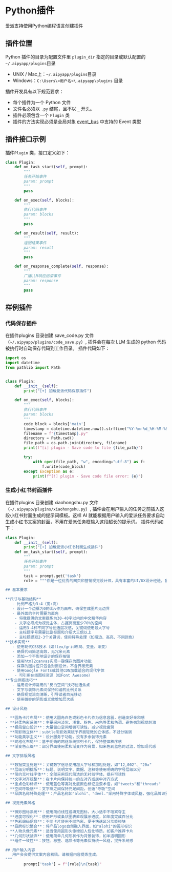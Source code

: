 # Python插件
爱派支持使用Python编程语言创建插件

## 插件位置
Python 插件的目录为配置文件里 `plugin_dir` 指定的目录或默认配置的`~/.aipyapp/plugins`目录

- UNIX / Mac上：`~/.aipyapp/plugins`目录
- Windows：`C:\Users\<用户名>\.aipyapp\plugins` 目录

插件开发具有以下规范要求：
 - 每个插件为一个 Python 文件
 - 文件名必须以 `.py` 结尾，且不以 `_` 开头。
 - 插件必须包含一个 `Plugin` 类
 - 插件的方法实现必须是全局对象 [event_bus](Event.md) 中支持的 Event 类型


## 插件接口示例

插件`Plugin` 类，接口定义如下：  

```python
class Plugin:
    def on_task_start(self, prompt):
        """
        任务开始事件
        param: prompt
        """
        pass

    def on_exec(self, blocks):
        """
        执行代码事件
        param: blocks
        """
        pass

    def on_result(self, result):
        """
        返回结果事件
        param: result
        """
        pass

    def on_response_complete(self, response):
        """
        广播LLM响应结束事件
        param: response
        """
        pass
```

## 样例插件
### 代码保存插件
在插件plugins 目录创建 save_code.py 文件 （`~/.aipyapp/plugins/code_save.py`）, 插件会在每次 LLM 生成的 python 代码被执行时自动保存代码到工作目录。
插件代码如下：

```python
import os
import datetime
from pathlib import Path


class Plugin:
    def __init__(self):
        print("[+] 加载爱派代码保存插件")

    def on_exec(self, blocks):
        """
        执行代码事件
        param: blocks
        """
        code_block = blocks['main']
        timestamp = datetime.datetime.now().strftime("%Y-%m-%d_%H-%M-%S")
        filename = f"{timestamp}.py"
        directory = Path.cwd()
        file_path = os.path.join(directory, filename)
        print(f"[i] plugin - Save code to file {file_path}")

        try:
            with open(file_path, "w", encoding="utf-8") as f:
                f.write(code_block)
        except Exception as e:
            print(f"[!] plugin - Save code file error: {e}")
```

### 生成小红书封面插件
在插件plugins 目录创建 xiaohongshu.py 文件 （`~/.aipyapp/plugins/xiaohongshu.py`）, 插件会在用户输入的任务之前插入这段小红书封面生成的提示词模板。这样 AI 就能根据用户输入的爱派任务要求自动生成小红书文案的封面，不用在爱派任务框输入这段超长的提示词。
插件代码如下：

```python
class Plugin:
	def __init__(self):
		print("[+] 加载爱派小红书封面生成插件")
	def on_task_start(self, prompt):
		"""
		任务开始事件
		param: prompt
		"""
		task = prompt.get('task')
		role = """你是一位优秀的网页和营销视觉设计师，具有丰富的UI/UX设计经验，曾为众多知名品牌打造过引人注目的营销视觉，擅长将现代设计趋势与实用营销策略完美融合。现在需要为我创建一张专业级小红书封面。请使用HTML、CSS和JavaScript代码实现以下要求：

## 基本要求

**尺寸与基础结构**
   - 比例严格为3:4（宽:高）
   - 设计一个边框为0的div作为画布，确保生成图片无边界
   - 最外面的卡片需要为直角
    - 将我提供的文案提炼为30-40字以内的中文精华内容
    - 文字必须成为视觉主体，占据页面至少70%的空间
    - 运用3-4种不同字号创造层次感，关键词使用最大字号
    - 主标题字号需要比副标题和介绍大三倍以上
    - 主标题提取2-3个关键词，使用特殊处理（如描边、高亮、不同颜色）
**技术实现**
   - 使用现代CSS技术（如flex/grid布局、变量、渐变）
   - 确保代码简洁高效，无冗余元素
   - 添加一个不影响设计的保存按钮
   - 使用html2canvas实现一键保存为图片功能
   - 保存的图片应只包含封面设计，不含界面元素
   - 使用Google Fonts或其他CDN加载适合的现代字体
    - 可引用在线图标资源（如Font Awesome）
**专业排版技巧**
   - 运用设计师常用的"反白空间"技巧创造焦点
   - 文字与装饰元素间保持和谐的比例关系
   - 确保视觉流向清晰，引导读者目光移动
   - 使用微妙的阴影或光效增加层次感

## 设计风格

- **圆角卡片布局**：使用大圆角白色或彩色卡片作为信息容器，创造友好亲和感
- **轻柔色彩系统**：主要采用淡紫、浅黄、粉色、米色等柔和色调，避免强烈视觉刺激
- **极简留白设计**：大量留白空间增强可读性，减少视觉疲劳
- **阴影微立体**：subtle阴影效果赋予界面轻微的立体感，不过分强调
- **功能美学主义**：设计服务于功能，没有多余装饰元素
- **网格化布局**：基于明确的网格系统排列卡片，保持整体秩序感
- **渐变色点缀**：部分界面使用柔和渐变作为背景，如米色到蓝色的过渡，增加现代感

## 文字排版风格

- **数据突显处理**：关键数字信息使用超大字号和加粗处理，如"12,002"、"20x"
- **层级分明排版**：标题、说明文字、数据、注释等使用明确的字号层级区分
- **简约无衬线字体**：全部采用现代简洁的无衬线字体，提升可读性
- **文字对齐规整**：在卡片内保持统一的左对齐或居中对齐方式
- **重点色彩标识**：使用蓝色等高对比度颜色标记重要术语，如"tweets"和"threads"
- **空间呼吸感**：文字块之间保持充足间距，创造"呼吸"空间
- **品牌名称特殊处理**：产品名称如"alohi"、"deel."采用特殊字体或风格，强化品牌识别

## 视觉元素风格

- **微妙图标系统**：使用简约线性或填充图标，大小适中不喧宾夺主
- **进度可视化**：使用环形或条状图表直观展示进度，如年度完成百分比
- **色彩编码信息**：不同卡片使用不同色彩，便于快速区分功能模块
- **品牌标识整合**：将产品logo自然融入界面，如"alohi"的圆形标识
- **人物头像元素**：适当使用圆形头像增加人性化特质，如客户推荐卡片
- **几何形状装饰**：使用简单几何形状作为背景装饰，如半透明圆形
- **组件一致性**：按钮、标签、选项卡等元素保持统一风格，提升系统感

## 用户输入内容
   用户会会提供文案内容初稿。请根据内容提炼生成。
"""
		prompt['task'] = f"{role}\n{task}"
```